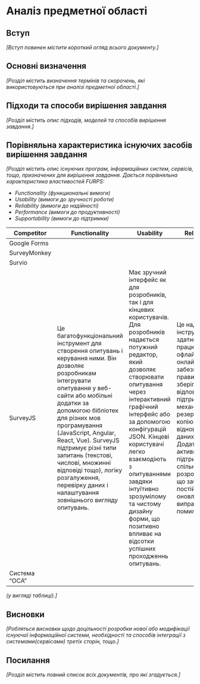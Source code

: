 # Аналіз предметної області

## Вступ

*[Вступ повинен містити короткий огляд всього документу.]*


## Основні визначення

*[Розділ містить визначення термінів та скорочень, які використовуються при аналізі предметної області.]*

## Підходи та способи вирішення завдання

*[Розділ містить опис підходів, моделей та способів вирішення завдання.]*

## Порівняльна характеристика існуючих засобів вирішення завдання

*[Розділ містить опис існуючих програм, інформаційних систем, сервісів, тощо, призначених для вирішення 
завдання. Дається порівняльна характеристика властивостей FURPS:*
- *Functionality (функциональні вимоги)*
- *Usability (вимоги до зручності роботи)*
- *Reliability (вимоги до надійності)*
- *Performance (вимоги до продуктивності)*
- *Supportability (вимоги до підтримки)*

|Competitor|Functionality|Usability|Reliability|Performance|Supportability|
|------|------|------|------|------|------|
|Google Forms|      |      |      |      ||
|SurveyMonkey|      |      |      |      ||
|Survio|      |      |      |      ||
|SurveyJS|   Це багатофункціональний інструмент для створення опитувань і керування ними. Він дозволяє розробникам інтегрувати опитування у веб-сайти або мобільні додатки за допомогою бібліотек для різних мов програмування (JavaScript, Angular, React, Vue). SurveyJS підтримує різні типи запитань (текстові, числові, множинні відповіді тощо), логіку розгалуження, перевірку даних і налаштування зовнішнього вигляду опитувань.   |Має зручний інтерфейс як для розробників, так і для кінцевих користувачів. Для розробників надається потужний редактор, який дозволяє створювати опитування через інтерактивний графічний інтерфейс або за допомогою конфігурацій JSON. Кінцеві користувачі легко взаємодіють з опитуваннями завдяки інтуїтивно зрозумілому та чистому дизайну форми, що позитивно впливає на відсотки  успішних проходженнь опитувань.|Це надійний інструмент, здатний працювати як офлайн, так і онлайн. Він забезпечує правильне зберігання відповідей і підтримує різні механізми резервного копіювання та відновлення даних. Додаток активно підтримується спільнотою та розробниками, що забезпечує постійні оновлення та виправлення помилок.|  Забезпечує високу продуктивність, оскільки опитування виконуються швидко і не створюють значного навантаження на сервери чи клієнтське обладнання. Код бібліотеки оптимізований для швидкої роботи навіть у випадках складних опитувань з великою кількістю розгалуженої логіки та великою кількістю питань.    |  Має великий обсяг документації та навчальних матеріалів, що значно спрощує його інтеграцію та підтримку. Платформа також активно підтримується через GitHub, де розробники можуть отримати допомогу або зв’язатися зі спільнотою. SurveyJS пропонує різні варіанти налаштування та адаптації до конкретних проектів, що робить його гнучким інструментом, який легко підтримувати.|
|Система “ОСА”|      |      |      |      ||

 *(у вигляді таблиці).]*

## Висновки

*[Робляться висновки щодо доцільності розробки нової або модифікації існуючої інформаційної системи, необхідності та способів інтеграції з системами(сервісами) третіх сторін, тощо.]*

## Посилання

*[Розділ містить повний список всіх документів, про які згадується.]*
